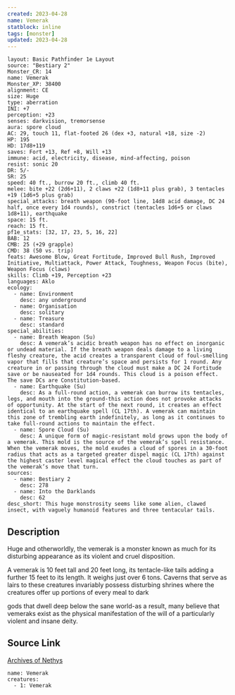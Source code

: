 ```yaml
---
created: 2023-04-28
name: Vemerak
statblock: inline
tags: [monster]
updated: 2023-04-28
---
```

```statblock
layout: Basic Pathfinder 1e Layout
source: "Bestiary 2"
Monster_CR: 14
name: Vemerak
Monster_XP: 38400
alignment: CE
size: Huge
type: aberration
INI: +7
perception: +23
senses: darkvision, tremorsense
aura: spore cloud
AC: 29, touch 11, flat-footed 26 (dex +3, natural +18, size -2)
HP: 195
HD: 17d8+119
saves: Fort +13, Ref +8, Will +13
immune: acid, electricity, disease, mind-affecting, poison
resist: sonic 20
DR: 5/-
SR: 25
speed: 40 ft., burrow 20 ft., climb 40 ft.
melee: bite +22 (2d6+11), 2 claws +22 (1d8+11 plus grab), 3 tentacles +19 (1d6+5 plus grab)
special_attacks: breath weapon (90-foot line, 14d8 acid damage, DC 24 half, once every 1d4 rounds), constrict (tentacles 1d6+5 or claws 1d8+11), earthquake
space: 15 ft.
reach: 15 ft.
pf1e_stats: [32, 17, 23, 5, 16, 22]
BAB: 12
CMB: 25 (+29 grapple)
CMD: 38 (50 vs. trip)
feats: Awesome Blow, Great Fortitude, Improved Bull Rush, Improved Initiative, Multiattack, Power Attack, Toughness, Weapon Focus (bite), Weapon Focus (claws)
skills: Climb +19, Perception +23
languages: Aklo
ecology:
  - name: Environment
    desc: any underground
  - name: Organisation
    desc: solitary
  - name: Treasure
    desc: standard
special_abilities:
  - name: Breath Weapon (Su)
    desc: A vemerak’s acidic breath weapon has no effect on inorganic or undead material. If the breath weapon deals damage to a living fleshy creature, the acid creates a transparent cloud of foul-smelling vapor that fills that creature’s space and persists for 1 round. Any creature in or passing through the cloud must make a DC 24 Fortitude save or be nauseated for 1d4 rounds. This cloud is a poison effect. The save DCs are Constitution-based.
  - name: Earthquake (Su)
    desc: As a full-round action, a vemerak can burrow its tentacles, legs, and mouth into the ground-this action does not provoke attacks of opportunity. At the start of the next round, it creates an effect identical to an earthquake spell (CL 17th). A vemerak can maintain this zone of trembling earth indefinitely, as long as it continues to take full-round actions to maintain the effect.
  - name: Spore Cloud (Su)
    desc: A unique form of magic-resistant mold grows upon the body of a vemerak. This mold is the source of the vemerak’s spell resistance. When the vemerak moves, the mold exudes a cloud of spores in a 30-foot radius that acts as a targeted greater dispel magic (CL 17th) against the highest caster level magical effect the cloud touches as part of the vemerak’s move that turn.
sources:
  - name: Bestiary 2
    desc: 278
  - name: Into the Darklands
    desc: 62
desc_short: This huge monstrosity seems like some alien, clawed insect, with vaguely humanoid features and three tentacular tails.
```
## Description
Huge and otherworldly, the vemerak is a monster known as much for its disturbing appearance as its violent and cruel disposition.

A vemerak is 10 feet tall and 20 feet long, its tentacle-like tails adding a further 15 feet to its length. It weighs just over 6 tons. Caverns that serve as lairs to these creatures invariably possess disturbing shrines where the creatures offer up portions of every meal to dark 

gods that dwell deep below the sane world-as a result, many believe that vemeraks exist as the physical manifestation of the will of a particularly violent and insane deity.
## Source Link
[Archives of Nethys](https://aonprd.com/MonsterDisplay.aspx?ItemName=Vemerak)
```encounter-table
name: Vemerak
creatures:
  - 1: Vemerak
```
